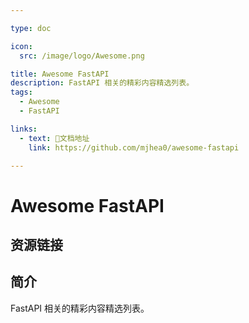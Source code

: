 ```yaml
---

type: doc

icon:
  src: /image/logo/Awesome.png

title: Awesome FastAPI
description: FastAPI 相关的精彩内容精选列表。
tags:
  - Awesome
  - FastAPI

links:
  - text: 📖文档地址
    link: https://github.com/mjhea0/awesome-fastapi

---
```


<ShowLogo />

# Awesome FastAPI

<ShowTags />

<ShowBreadcrumb />

## 资源链接

<ShowLinks />

## 简介

FastAPI 相关的精彩内容精选列表。
